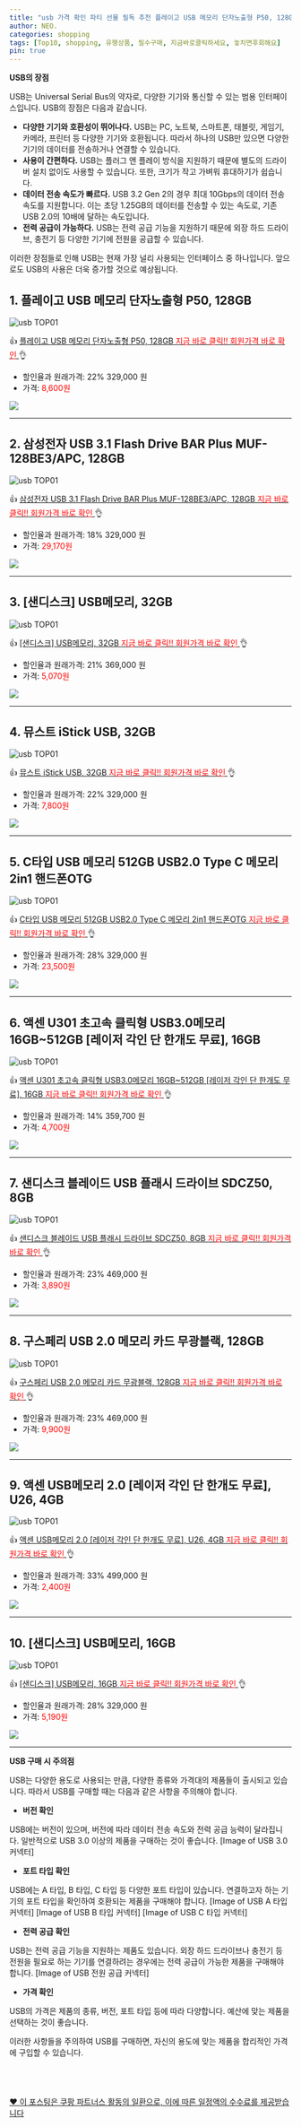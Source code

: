 ```yaml
---
title: "usb 가격 확인 파티 선물 필독 추천 플레이고 USB 메모리 단자노출형 P50, 128GB 비교 장점 구매가이드"
author: NEO.
categories: shopping
tags: [Top10, shopping, 유행상품, 필수구매, 지금바로클릭하세요, 놓치면후회해요]
pin: true
---
```

**USB의 장점**

USB는 Universal Serial Bus의 약자로, 다양한 기기와 통신할 수 있는 범용 인터페이스입니다. USB의 장점은 다음과 같습니다.

* **다양한 기기와 호환성이 뛰어나다.** USB는 PC, 노트북, 스마트폰, 태블릿, 게임기, 카메라, 프린터 등 다양한 기기와 호환됩니다. 따라서 하나의 USB만 있으면 다양한 기기의 데이터를 전송하거나 연결할 수 있습니다.
* **사용이 간편하다.** USB는 플러그 앤 플레이 방식을 지원하기 때문에 별도의 드라이버 설치 없이도 사용할 수 있습니다. 또한, 크기가 작고 가벼워 휴대하기가 쉽습니다.
* **데이터 전송 속도가 빠르다.** USB 3.2 Gen 2의 경우 최대 10Gbps의 데이터 전송 속도를 지원합니다. 이는 초당 1.25GB의 데이터를 전송할 수 있는 속도로, 기존 USB 2.0의 10배에 달하는 속도입니다.
* **전력 공급이 가능하다.** USB는 전력 공급 기능을 지원하기 때문에 외장 하드 드라이브, 충전기 등 다양한 기기에 전원을 공급할 수 있습니다.

이러한 장점들로 인해 USB는 현재 가장 널리 사용되는 인터페이스 중 하나입니다. 앞으로도 USB의 사용은 더욱 증가할 것으로 예상됩니다.

   

## 1. 플레이고 USB 메모리 단자노출형 P50, 128GB

![usb TOP01](https://thumbnail8.coupangcdn.com/thumbnails/remote/230x230ex/image/retail/images/3662272047709428-bc4ccd8c-e0b2-4bbc-a599-02e45cdb5e22.jpg)


👍 [플레이고 USB 메모리 단자노출형 P50, 128GB <font color=red> 지금 바로 클릭!! 회원가격 바로 확인 </font> ](https://link.coupang.com/re/AFFSDP?lptag=AF3617701&subid=GithubCoopas&pageKey=5309101612&traceid=V0-153&itemId=7657172318&vendorItemId=74947573873) 👌 


- 할인율과 원래가격: 22%  329,000   원
- 가격: <span style='color:red'>8,600원</span>

[![](/discount_price.png)](https://link.coupang.com/re/AFFSDP?lptag=AF3617701&subid=GithubCoopas&pageKey=5309101612&traceid=V0-153&itemId=7657172318&vendorItemId=74947573873)

---


   

## 2. 삼성전자 USB 3.1 Flash Drive BAR Plus MUF-128BE3/APC, 128GB

![usb TOP01](https://thumbnail7.coupangcdn.com/thumbnails/remote/230x230ex/image/retail/images/629034327491761-d3a3dd54-0b33-4354-8686-d39d2babcb2e.jpg)


👍 [삼성전자 USB 3.1 Flash Drive BAR Plus MUF-128BE3/APC, 128GB <font color=red> 지금 바로 클릭!! 회원가격 바로 확인 </font> ](https://link.coupang.com/re/AFFSDP?lptag=AF3617701&subid=GithubCoopas&pageKey=111559792&traceid=V0-153&itemId=335977109&vendorItemId=3824294564) 👌 


- 할인율과 원래가격: 18%  329,000   원
- 가격: <span style='color:red'>29,170원</span>

[![](/discount_price.png)](https://link.coupang.com/re/AFFSDP?lptag=AF3617701&subid=GithubCoopas&pageKey=111559792&traceid=V0-153&itemId=335977109&vendorItemId=3824294564)

---


   

## 3. [샌디스크] USB메모리, 32GB

![usb TOP01](https://thumbnail9.coupangcdn.com/thumbnails/remote/230x230ex/image/vendor_inventory/263e/cbf020fcb3eb3b7d3202719f0149e7b69d64077aaddc1b7abaa7a76fbc03.jpg)


👍 [[샌디스크] USB메모리, 32GB <font color=red> 지금 바로 클릭!! 회원가격 바로 확인 </font> ](https://link.coupang.com/re/AFFSDP?lptag=AF3617701&subid=GithubCoopas&pageKey=1301293443&traceid=V0-153&itemId=2315095101&vendorItemId=70061602269) 👌 


- 할인율과 원래가격: 21%  369,000   원
- 가격: <span style='color:red'>5,070원</span>

[![](/discount_price.png)](https://link.coupang.com/re/AFFSDP?lptag=AF3617701&subid=GithubCoopas&pageKey=1301293443&traceid=V0-153&itemId=2315095101&vendorItemId=70061602269)

---


   

## 4. 뮤스트 iStick USB, 32GB

![usb TOP01](https://thumbnail8.coupangcdn.com/thumbnails/remote/230x230ex/image/retail/images/1671979925682831-40ee85d9-52e9-43e4-b09b-a315cc375b2e.jpg)


👍 [뮤스트 iStick USB, 32GB <font color=red> 지금 바로 클릭!! 회원가격 바로 확인 </font> ](https://link.coupang.com/re/AFFSDP?lptag=AF3617701&subid=GithubCoopas&pageKey=99304018&traceid=V0-153&itemId=303921833&vendorItemId=3749476835) 👌 


- 할인율과 원래가격: 22%  329,000   원
- 가격: <span style='color:red'>7,800원</span>

[![](/discount_price.png)](https://link.coupang.com/re/AFFSDP?lptag=AF3617701&subid=GithubCoopas&pageKey=99304018&traceid=V0-153&itemId=303921833&vendorItemId=3749476835)

---


   

## 5. C타입 USB 메모리 512GB USB2.0 Type C 메모리 2in1 핸드폰OTG

![usb TOP01](https://thumbnail6.coupangcdn.com/thumbnails/remote/230x230ex/image/vendor_inventory/8fb1/54f7bbcb128189194e92fe992fec0e509e7b7340ec891b134b22b97161b2.jpg)


👍 [C타입 USB 메모리 512GB USB2.0 Type C 메모리 2in1 핸드폰OTG <font color=red> 지금 바로 클릭!! 회원가격 바로 확인 </font> ](https://link.coupang.com/re/AFFSDP?lptag=AF3617701&subid=GithubCoopas&pageKey=7276768709&traceid=V0-153&itemId=18570135908&vendorItemId=85707302938) 👌 


- 할인율과 원래가격: 28%  329,000   원
- 가격: <span style='color:red'>23,500원</span>

[![](/discount_price.png)](https://link.coupang.com/re/AFFSDP?lptag=AF3617701&subid=GithubCoopas&pageKey=7276768709&traceid=V0-153&itemId=18570135908&vendorItemId=85707302938)

---


   

## 6. 액센 U301 초고속 클릭형 USB3.0메모리 16GB~512GB [레이저 각인 단 한개도 무료], 16GB

![usb TOP01](https://thumbnail6.coupangcdn.com/thumbnails/remote/230x230ex/image/vendor_inventory/2c70/b5cac1a80cbd69a8056dc05310148a08bb96cbe52a34eb08ba3ba0dfaea7.jpg)


👍 [액센 U301 초고속 클릭형 USB3.0메모리 16GB~512GB [레이저 각인 단 한개도 무료], 16GB <font color=red> 지금 바로 클릭!! 회원가격 바로 확인 </font> ](https://link.coupang.com/re/AFFSDP?lptag=AF3617701&subid=GithubCoopas&pageKey=5157803197&traceid=V0-153&itemId=7096691500&vendorItemId=87831885174) 👌 


- 할인율과 원래가격: 14%  359,700   원
- 가격: <span style='color:red'>4,700원</span>

[![](/discount_price.png)](https://link.coupang.com/re/AFFSDP?lptag=AF3617701&subid=GithubCoopas&pageKey=5157803197&traceid=V0-153&itemId=7096691500&vendorItemId=87831885174)

---


   

## 7. 샌디스크 블레이드 USB 플래시 드라이브 SDCZ50, 8GB

![usb TOP01](https://thumbnail9.coupangcdn.com/thumbnails/remote/230x230ex/image/vendor_inventory/263e/cbf020fcb3eb3b7d3202719f0149e7b69d64077aaddc1b7abaa7a76fbc03.jpg)


👍 [샌디스크 블레이드 USB 플래시 드라이브 SDCZ50, 8GB <font color=red> 지금 바로 클릭!! 회원가격 바로 확인 </font> ](https://link.coupang.com/re/AFFSDP?lptag=AF3617701&subid=GithubCoopas&pageKey=1301293443&traceid=V0-153&itemId=2315095102&vendorItemId=70061602245) 👌 


- 할인율과 원래가격: 23%  469,000   원
- 가격: <span style='color:red'>3,890원</span>

[![](/discount_price.png)](https://link.coupang.com/re/AFFSDP?lptag=AF3617701&subid=GithubCoopas&pageKey=1301293443&traceid=V0-153&itemId=2315095102&vendorItemId=70061602245)

---


   

## 8. 구스페리 USB 2.0 메모리 카드 무광블랙, 128GB

![usb TOP01](https://thumbnail9.coupangcdn.com/thumbnails/remote/230x230ex/image/retail/images/2023/07/03/18/9/12315612-3786-4f19-bf33-62ceb940b574.jpg)


👍 [구스페리 USB 2.0 메모리 카드 무광블랙, 128GB <font color=red> 지금 바로 클릭!! 회원가격 바로 확인 </font> ](https://link.coupang.com/re/AFFSDP?lptag=AF3617701&subid=GithubCoopas&pageKey=7434046234&traceid=V0-153&itemId=19346765493&vendorItemId=86460122537) 👌 


- 할인율과 원래가격: 23%  469,000   원
- 가격: <span style='color:red'>9,900원</span>

[![](/discount_price.png)](https://link.coupang.com/re/AFFSDP?lptag=AF3617701&subid=GithubCoopas&pageKey=7434046234&traceid=V0-153&itemId=19346765493&vendorItemId=86460122537)

---


   

## 9. 액센 USB메모리 2.0 [레이저 각인 단 한개도 무료], U26, 4GB

![usb TOP01](https://thumbnail9.coupangcdn.com/thumbnails/remote/230x230ex/image/vendor_inventory/76d1/8e71a8d6f6073a22671566a92ed0d04429499b090c2e3b412fd2c81f582c.jpg)


👍 [액센 USB메모리 2.0 [레이저 각인 단 한개도 무료], U26, 4GB <font color=red> 지금 바로 클릭!! 회원가격 바로 확인 </font> ](https://link.coupang.com/re/AFFSDP?lptag=AF3617701&subid=GithubCoopas&pageKey=7478025126&traceid=V0-153&itemId=19527309437&vendorItemId=86851311445) 👌 


- 할인율과 원래가격: 33%  499,000   원
- 가격: <span style='color:red'>2,400원</span>

[![](/discount_price.png)](https://link.coupang.com/re/AFFSDP?lptag=AF3617701&subid=GithubCoopas&pageKey=7478025126&traceid=V0-153&itemId=19527309437&vendorItemId=86851311445)

---


   

## 10. [샌디스크] USB메모리, 16GB

![usb TOP01](https://thumbnail8.coupangcdn.com/thumbnails/remote/230x230ex/image/product/image/vendoritem/2018/10/16/3444715398/5f10b9c0-4700-4c1c-8c58-1f7deffa560d.jpg)


👍 [[샌디스크] USB메모리, 16GB <font color=red> 지금 바로 클릭!! 회원가격 바로 확인 </font> ](https://link.coupang.com/re/AFFSDP?lptag=AF3617701&subid=GithubCoopas&pageKey=1301293443&traceid=V0-153&itemId=13747029958&vendorItemId=4438186785) 👌 


- 할인율과 원래가격: 28%  329,000   원
- 가격: <span style='color:red'>5,190원</span>

[![](/discount_price.png)](https://link.coupang.com/re/AFFSDP?lptag=AF3617701&subid=GithubCoopas&pageKey=1301293443&traceid=V0-153&itemId=13747029958&vendorItemId=4438186785)

---
**USB 구매 시 주의점**

USB는 다양한 용도로 사용되는 만큼, 다양한 종류와 가격대의 제품들이 출시되고 있습니다. 따라서 USB를 구매할 때는 다음과 같은 사항을 주의해야 합니다.

* **버전 확인**

USB에는 버전이 있으며, 버전에 따라 데이터 전송 속도와 전력 공급 능력이 달라집니다. 일반적으로 USB 3.0 이상의 제품을 구매하는 것이 좋습니다.
[Image of USB 3.0 커넥터]

* **포트 타입 확인**

USB에는 A 타입, B 타입, C 타입 등 다양한 포트 타입이 있습니다. 연결하고자 하는 기기의 포트 타입을 확인하여 호환되는 제품을 구매해야 합니다.
[Image of USB A 타입 커넥터]
[Image of USB B 타입 커넥터]
[Image of USB C 타입 커넥터]

* **전력 공급 확인**

USB는 전력 공급 기능을 지원하는 제품도 있습니다. 외장 하드 드라이브나 충전기 등 전원을 필요로 하는 기기를 연결하려는 경우에는 전력 공급이 가능한 제품을 구매해야 합니다.
[Image of USB 전원 공급 커넥터]

* **가격 확인**

USB의 가격은 제품의 종류, 버전, 포트 타입 등에 따라 다양합니다. 예산에 맞는 제품을 선택하는 것이 좋습니다.

이러한 사항들을 주의하여 USB를 구매하면, 자신의 용도에 맞는 제품을 합리적인 가격에 구입할 수 있습니다.<br><br><br><br><br> [ ❤  이 포스팅은 쿠팡 파트너스 활동의 일환으로, 이에 따른 일정액의 수수료를 제공받습니다](https://link.coupang.com/a/bcEFyh)